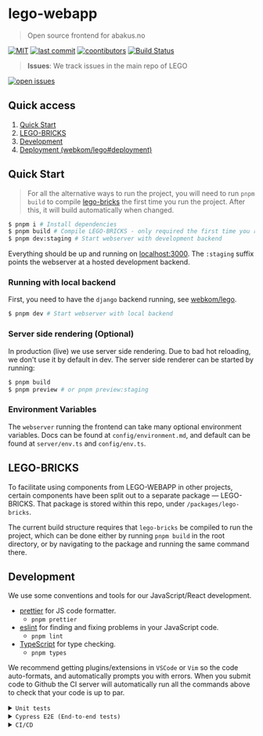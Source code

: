 # lego-webapp

> Open source frontend for abakus.no

[![MIT](https://badgen.net/badge/license/MIT/blue)](https://en.wikipedia.org/wiki/MIT_License) [![last commit](https://badgen.net/github/last-commit/webkom/lego-webapp/)](https://github.com/webkom/lego-webapp/commits/master) [![coontibutors](https://badgen.net/github/contributors/webkom/lego-webapp)](https://github.com/webkom/lego-webapp/graphs/contributors) [![Build Status](https://ci.webkom.dev/api/badges/webkom/lego-webapp/status.svg)](https://ci.webkom.dev/webkom/lego-webapp)

> **Issues**: We track issues in the main repo of LEGO

[![open issues](https://badgen.net/github/open-issues/webkom/lego)](https://github.com/webkom/lego/issues)

## Quick access

1. [Quick Start](#quick-start)
2. [LEGO-BRICKS](#lego-bricks)
3. [Development](#development)
4. [Deployment (webkom/lego#deployment)](https://github.com/webkom/lego#deployment)

## Quick Start

> For all the alternative ways to run the project, you will need to run `pnpm build` to compile [lego-bricks](#lego-bricks) the first time you run the project. After this, it will build automatically when changed.

```bash
$ pnpm i # Install dependencies
$ pnpm build # Compile LEGO-BRICKS - only required the first time you run the project
$ pnpm dev:staging # Start webserver with development backend
```

Everything should be up and running on [localhost:3000](http://localhost:3000). The `:staging` suffix points the webserver at a hosted development backend.

### Running with local backend

First, you need to have the `django` backend running, see [webkom/lego](https://github.com/webkom/lego).

```bash
$ pnpm dev # Start webserver with local backend
```

### Server side rendering (Optional)

In production (live) we use server side rendering. Due to bad hot reloading, we don't use it by default in dev. The server side renderer can be started by running:

```bash
$ pnpm build
$ pnpm preview # or pnpm preview:staging
```

### Environment Variables

The `webserver` running the frontend can take many optional environment variables. Docs can be found at `config/environment.md`, and default can be found at `server/env.ts` and `config/env.ts`.

## LEGO-BRICKS

To facilitate using components from LEGO-WEBAPP in other projects, certain components have been split out to a separate package — LEGO-BRICKS. That package is stored within this repo, under `/packages/lego-bricks`.

The current build structure requires that `lego-bricks` be compiled to run the project, which can be done either by running `pnpm build` in the root directory, or by navigating to the package and running the same command there.

## Development

We use some conventions and tools for our JavaScript/React development.

- [prettier](https://github.com/prettier/prettier) for JS code formatter.
  - `pnpm prettier`
- [eslint](https://eslint.org/) for finding and fixing problems in your JavaScript code.
  - `pnpm lint`
- [TypeScript](https://www.typescriptlang.org) for type checking.
  - `pnpm types`

We recommend getting plugins/extensions in `VSCode` or `Vim` so the code auto-formats, and automatically prompts you with errors. When you submit code to Github the CI server will automatically run all the commands above to check that your code is up to par.

<details><summary><code>Unit tests</code></summary>

### Unit tests (jest)

Run all the tests and check for lint errors with the command:

```bash
$ pnpm test
```

For development you can run the tests continuously by using:

```bash
$ pnpm test:watch
```

A coverage report can be generated by running `pnpm test -- --coverage`.

</details>

<details><summary><code>Cypress E2E (End-to-end tests)</code></summary>

### End to end tests (cypress)

In order to run end to end tests, you need to run both lego-webapp and lego.
Lego can be found here: https://github.com/webkom/lego. Lego is assumed to have a clean development database, follow the steps below to achieve that.

#### Backend

```bash
$ cd ../lego
$ docker compose up -d # Start all services that lego depends on
$ python manage.py initialize_development # Initialize and load data sources (postgres)
$ docker compose restart lego_cypress_helper # The cypress helper resets database between every test and might need this restart to function correctly
$ python manage.py runserver
```

> If you already have the backend setup, make sure your database is clean

```bash
python manage.py reset_db
python manage.py migrate
python manage.py load_fixtures
docker compose restart lego_cypress_helper # Make sure the copy is of the clean database
```

#### Frontend

Start up the node server

```bash
$ pnpm dev
```

And start cypress in another terminal

```bash
$ pnpm cypress open
```

**Alternative:** You can also run the node server with server side rendering enabled. This is how the tests are run on CI. To do this, you build and start the server

```bash
$ pnpm build
$ pnpm preview
```

And you run cypress headlessly (no visible browser) in another terminal

```bash
pnpm cypress run
```

#### STRIPE

In order to run the payment end-2-end tests, a few extra steps are required. First one has to install the stripe cli, log in and then run

```bash
$ stripe listen --forward-to localhost:8000/api/v1/webhooks-stripe/
```

In addition, the backend needs to run with two environment variables.

```bash
$  STRIPE_WEBHOOK_SECRET=<SECRET> STRIPE_TEST_KEY=<SECRET> python manage.py runserver
```

The webhook is obtained when running the stripe command above, while the test key can be obtained from the stripe dashboard.

To run the payment tests successfully you also need to run a websocket-server to receive updates when the backend handles payments.

```bash
$ daphne lego.asgi:application -b 0.0.0.0 -p 8001
```

Lastly, one has to run the frontend without captcha:

```bash
$ SKIP_CAPTCHA=TRUE pnpm dev
```

</details>

<details><summary><code>CI/CD</code></summary>

### CI/CD

We use [drone](https://drone.io) as our CI/CD system. The server runs at https://ci.webkom.dev. This
repo is public, so anyone can see the status at https://ci.webkom.dev/webkom/lego-webapp.

Since the repo is public and we use a lot of secrets in the pipeline, we require the pipeline to be
verified with a signature from drone. To obtain this, use the [cli](https://docs.drone.io/cli):

```sh
drone sign webkom/lego-webapp
```

You need to login to retrieve the signature. Get the login data from your [user
settings](https://ci.webkom.dev/account).

</details>
